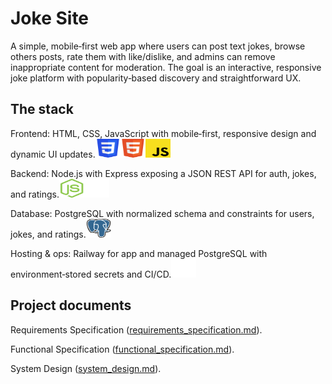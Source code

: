 # Joke Site

A simple, mobile‑first web app where users can post text jokes, browse others posts, rate them with like/dislike, and admins can remove inappropriate content for moderation. The goal is an interactive, responsive joke platform with popularity‑based discovery and straightforward UX.

## The stack

Frontend: HTML, CSS, JavaScript with mobile‑first, responsive design and dynamic UI updates.<img src="Docs/Images/css.svg" alt="Diagram" width="40" height="30"><img src="Docs/Images/html.svg" alt="Diagram" width="40" height="30"><img src="Docs/Images/js.svg" alt="Diagram" width="40" height="30">

Backend: Node.js with Express exposing a JSON REST API for auth, jokes, and ratings.<img src="Docs/Images/node.svg" alt="Diagram" width="40" height="30"><img src="Docs/Images/expres.svg" alt="Diagram" width="40" height="30">

Database: PostgreSQL with normalized schema and constraints for users, jokes, and ratings.<img src="Docs/Images/postgresql.svg" alt="Diagram" width="40" height="30">


Hosting & ops: Railway for app and managed PostgreSQL with environment‑stored secrets and CI/CD.<img src="Docs/Images/railway.svg" alt="Diagram" width="40" height="30">

## Project documents

Requirements Specification ([requirements_specification.md](Docs/requirements_specification.md)).

Functional Specification ([functional_specification.md](Docs/functional_specification.md)).

System Design ([system_design.md](Docs/system_design.md)).



